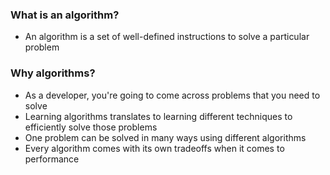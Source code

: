 ### What is an algorithm?

- An algorithm is a set of well-defined instructions to solve a particular problem

### Why algorithms?

- As a developer, you're going to come across problems that you need to solve
- Learning algorithms translates to learning different techniques to efficiently solve those problems
- One problem can be solved in many ways using different algorithms
- Every algorithm comes with its own tradeoffs when it comes to performance
